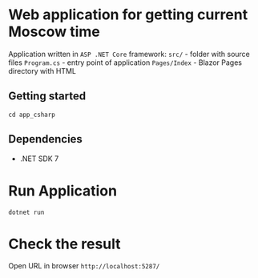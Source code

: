 # Web application for getting current Moscow time 
Application written in `ASP .NET Core` framework:
`src/` - folder with source files
`Program.cs` - entry point of application
`Pages/Index` - Blazor Pages directory with HTML

## Getting started
```
cd app_csharp
```

## Dependencies
* .NET SDK 7

# Run Application
```
dotnet run
```

# Check the result
Open URL in browser
`http://localhost:5287/`